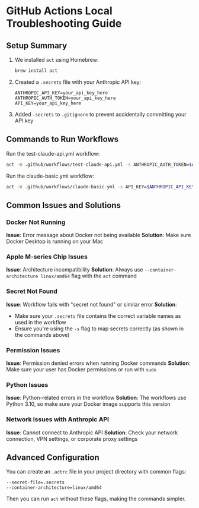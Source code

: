 # GitHub Actions Local Troubleshooting Guide

## Setup Summary

1. We installed `act` using Homebrew:
   ```bash
   brew install act
   ```

2. Created a `.secrets` file with your Anthropic API key:
   ```
   ANTHROPIC_API_KEY=your_api_key_here
   ANTHROPIC_AUTH_TOKEN=your_api_key_here
   API_KEY=your_api_key_here
   ```

3. Added `.secrets` to `.gitignore` to prevent accidentally committing your API key

## Commands to Run Workflows

Run the test-claude-api.yml workflow:
```bash
act -W .github/workflows/test-claude-api.yml -s ANTHROPIC_AUTH_TOKEN=$ANTHROPIC_API_KEY --secret-file .secrets --container-architecture linux/amd64
```

Run the claude-basic.yml workflow:
```bash
act -W .github/workflows/claude-basic.yml -s API_KEY=$ANTHROPIC_API_KEY --secret-file .secrets --container-architecture linux/amd64
```

## Common Issues and Solutions

### Docker Not Running

**Issue**: Error message about Docker not being available
**Solution**: Make sure Docker Desktop is running on your Mac

### Apple M-series Chip Issues

**Issue**: Architecture incompatibility
**Solution**: Always use `--container-architecture linux/amd64` flag with the `act` command

### Secret Not Found

**Issue**: Workflow fails with "secret not found" or similar error
**Solution**: 
- Make sure your `.secrets` file contains the correct variable names as used in the workflow
- Ensure you're using the `-s` flag to map secrets correctly (as shown in the commands above)

### Permission Issues

**Issue**: Permission denied errors when running Docker commands
**Solution**: Make sure your user has Docker permissions or run with `sudo`

### Python Issues

**Issue**: Python-related errors in the workflow
**Solution**: The workflows use Python 3.10, so make sure your Docker image supports this version

### Network Issues with Anthropic API

**Issue**: Cannot connect to Anthropic API
**Solution**: Check your network connection, VPN settings, or corporate proxy settings

## Advanced Configuration

You can create an `.actrc` file in your project directory with common flags:

```
--secret-file=.secrets
--container-architecture=linux/amd64
```

Then you can run `act` without these flags, making the commands simpler.